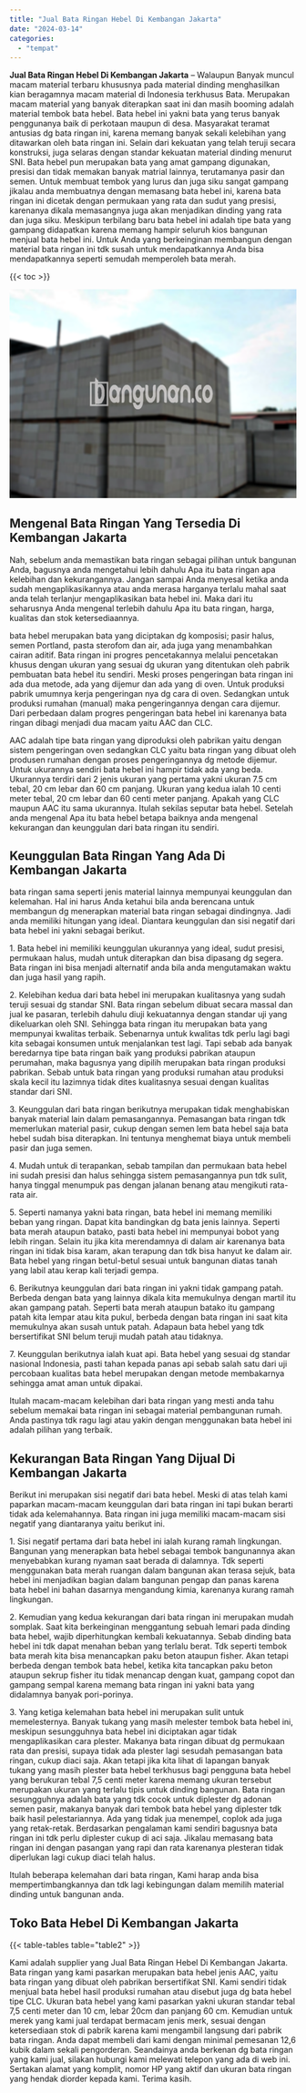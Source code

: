 ```yaml
---
title: "Jual Bata Ringan Hebel Di Kembangan Jakarta"
date: "2024-03-14"
categories: 
  - "tempat"
---
```


**Jual Bata Ringan Hebel Di Kembangan Jakarta** – Walaupun Banyak muncul macam material terbaru khususnya pada material dinding menghasilkan kian beragamnya macam material di Indonesia terkhusus Bata. Merupakan macam material yang banyak diterapkan saat ini dan masih booming adalah material tembok bata hebel. Bata hebel ini yakni bata yang terus banyak penggunanya baik di perkotaan maupun di desa. Masyarakat teramat antusias dg bata ringan ini, karena memang banyak sekali kelebihan yang ditawarkan oleh bata ringan ini. Selain dari kekuatan yang telah teruji secara konstruksi, juga selaras dengan standar kekuatan material dinding menurut SNI. Bata hebel pun merupakan bata yang amat gampang digunakan, presisi dan tidak memakan banyak matrial lainnya, terutamanya pasir dan semen. Untuk membuat tembok yang lurus dan juga siku sangat gampang jikalau anda membuatnya dengan memasang bata hebel ini, karena bata ringan ini dicetak dengan permukaan yang rata dan sudut yang presisi, karenanya dikala memasangnya juga akan menjadikan dinding yang rata dan juga siku. Meskipun terbilang baru bata hebel ini adalah tipe bata yang gampang didapatkan karena memang hampir seluruh kios bangunan menjual bata hebel ini. Untuk Anda yang berkeinginan membangun dengan material bata ringan ini tdk susah untuk mendapatkannya Anda bisa mendapatkannya seperti semudah memperoleh bata merah.

{{< toc >}}

![Jual Bata Ringan Hebel Di Kembangan Jakarta](/images/jual-hebel-murah-36.png)

## Mengenal Bata Ringan Yang Tersedia Di Kembangan Jakarta

Nah, sebelum anda memastikan bata ringan sebagai pilihan untuk bangunan Anda, bagusnya anda mengetahui lebih dahulu Apa itu bata ringan apa kelebihan dan kekurangannya. Jangan sampai Anda menyesal ketika anda sudah mengaplikasikannya atau anda merasa harganya terlalu mahal saat anda telah terlanjur mengaplikasikan bata hebel ini. Maka dari itu seharusnya Anda mengenal terlebih dahulu Apa itu bata ringan, harga, kualitas dan stok ketersediaannya.

bata hebel merupakan bata yang diciptakan dg komposisi; pasir halus, semen Portland, pasta sterofom dan air, ada juga yang menambahkan cairan aditif. Bata ringan ini progres pencetakannya melalui pencetakan khusus dengan ukuran yang sesuai dg ukuran yang ditentukan oleh pabrik pembuatan bata hebel itu sendiri. Meski proses pengeringan bata ringan ini ada dua metode, ada yang dijemur dan ada yang di oven. Untuk produksi pabrik umumnya kerja pengeringan nya dg cara di oven. Sedangkan untuk produksi rumahan (manual) maka pengeringannya dengan cara dijemur. Dari perbedaan dalam progres pengeringan bata hebel ini karenanya bata ringan dibagi menjadi dua macam yaitu AAC dan CLC.

AAC adalah tipe bata ringan yang diproduksi oleh pabrikan yaitu dengan sistem pengeringan oven sedangkan CLC yaitu bata ringan yang dibuat oleh produsen rumahan dengan proses pengeringannya dg metode dijemur. Untuk ukurannya sendiri bata hebel ini hampir tidak ada yang beda. Ukurannya terdiri dari 2 jenis ukuran yang pertama yakni ukuran 7.5 cm tebal, 20 cm lebar dan 60 cm panjang. Ukuran yang kedua ialah 10 centi meter tebal, 20 cm lebar dan 60 centi meter panjang. Apakah yang CLC maupun AAC itu sama ukurannya. Itulah sekilas seputar bata hebel. Setelah anda mengenal Apa itu bata hebel betapa baiknya anda mengenal kekurangan dan keunggulan dari bata ringan itu sendiri.

## Keunggulan Bata Ringan Yang Ada Di Kembangan Jakarta

bata ringan sama seperti jenis material lainnya mempunyai keunggulan dan kelemahan. Hal ini harus Anda ketahui bila anda berencana untuk membangun dg menerapkan material bata ringan sebagai dindingnya. Jadi anda memiliki hitungan yang ideal. Diantara keunggulan dan sisi negatif dari bata hebel ini yakni sebagai berikut.

1\. Bata hebel ini memiliki keunggulan ukurannya yang ideal, sudut presisi, permukaan halus, mudah untuk diterapkan dan bisa dipasang dg segera. Bata ringan ini bisa menjadi alternatif anda bila anda mengutamakan waktu dan juga hasil yang rapih.

2\. Kelebihan kedua dari bata hebel ini merupakan kualitasnya yang sudah teruji sesuai dg standar SNI. Bata ringan sebelum dibuat secara massal dan jual ke pasaran, terlebih dahulu diuji kekuatannya dengan standar uji yang dikeluarkan oleh SNI. Sehingga bata ringan itu merupakan bata yang mempunyai kwalitas terbaik. Sebenarnya untuk kwalitas tdk perlu lagi bagi kita sebagai konsumen untuk menjalankan test lagi. Tapi sebab ada banyak beredarnya tipe bata ringan baik yang produksi pabrikan ataupun perumahan, maka bagusnya yang dipilih merupakan bata ringan produksi pabrikan. Sebab untuk bata ringan yang produksi rumahan atau produksi skala kecil itu lazimnya tidak dites kualitasnya sesuai dengan kualitas standar dari SNI.

3\. Keunggulan dari bata ringan berikutnya merupakan tidak menghabiskan banyak material lain dalam pemasangannya. Pemasangan bata ringan tdk memerlukan material pasir, cukup dengan semen lem bata hebel saja bata hebel sudah bisa diterapkan. Ini tentunya menghemat biaya untuk membeli pasir dan juga semen.

4\. Mudah untuk di terapankan, sebab tampilan dan permukaan bata hebel ini sudah presisi dan halus sehingga sistem pemasangannya pun tdk sulit, hanya tinggal menumpuk pas dengan jalanan benang atau mengikuti rata-rata air.

5\. Seperti namanya yakni bata ringan, bata hebel ini memang memiliki beban yang ringan. Dapat kita bandingkan dg bata jenis lainnya. Seperti bata merah ataupun batako, pasti bata hebel ini mempunyai bobot yang lebih ringan. Selain itu jika kita merendamnya di dalam air karenanya bata ringan ini tidak bisa karam, akan terapung dan tdk bisa hanyut ke dalam air. Bata hebel yang ringan betul-betul sesuai untuk bangunan diatas tanah yang labil atau kerap kali terjadi gempa.

6\. Berikutnya keunggulan dari bata ringan ini yakni tidak gampang patah. Berbeda dengan bata yang lainnya dikala kita memukulnya dengan martil itu akan gampang patah. Seperti bata merah ataupun batako itu gampang patah kita lempar atau kita pukul, berbeda dengan bata ringan ini saat kita memukulnya akan susah untuk patah. Adapaun bata hebel yang tdk bersertifikat SNI belum teruji mudah patah atau tidaknya.

7\. Keunggulan berikutnya ialah kuat api. Bata hebel yang sesuai dg standar nasional Indonesia, pasti tahan kepada panas api sebab salah satu dari uji percobaan kualitas bata hebel merupakan dengan metode membakarnya sehingga amat aman untuk dipakai.

Itulah macam-macam kelebihan dari bata ringan yang mesti anda tahu sebelum memakai bata ringan ini sebagai material pembangunan rumah. Anda pastinya tdk ragu lagi atau yakin dengan menggunakan bata hebel ini adalah pilihan yang terbaik.

## Kekurangan Bata Ringan Yang Dijual Di Kembangan Jakarta

Berikut ini merupakan sisi negatif dari bata hebel. Meski di atas telah kami paparkan macam-macam keunggulan dari bata ringan ini tapi bukan berarti tidak ada kelemahannya. Bata ringan ini juga memiliki macam-macam sisi negatif yang diantaranya yaitu berikut ini.

1\. Sisi negatif pertama dari bata hebel ini ialah kurang ramah lingkungan. Bangunan yang menerapkan bata hebel sebagai tembok bangunannya akan menyebabkan kurang nyaman saat berada di dalamnya. Tdk seperti menggunakan bata merah ruangan dalam bangunan akan terasa sejuk, bata hebel ini menjadikan bagian dalam bangunan pengap dan panas karena bata hebel ini bahan dasarnya mengandung kimia, karenanya kurang ramah lingkungan.

2\. Kemudian yang kedua kekurangan dari bata ringan ini merupakan mudah somplak. Saat kita berkeinginan menggantung sebuah lemari pada dinding bata hebel, wajib diperhitungkan kembali kekuatannya. Sebab dinding bata hebel ini tdk dapat menahan beban yang terlalu berat. Tdk seperti tembok bata merah kita bisa menancapkan paku beton ataupun fisher. Akan tetapi berbeda dengan tembok bata hebel, ketika kita tancapkan paku beton ataupun sekrup fisher itu tidak menancap dengan kuat, gampang copot dan gampang sempal karena memang bata ringan ini yakni bata yang didalamnya banyak pori-porinya.

3\. Yang ketiga kelemahan bata hebel ini merupakan sulit untuk memelesternya. Banyak tukang yang masih melester tembok bata hebel ini, meskipun sesungguhnya bata hebel ini diciptakan agar tidak mengaplikasikan cara plester. Makanya bata ringan dibuat dg permukaan rata dan presisi, supaya tidak ada plester lagi sesudah pemasangan bata ringan, cukup diaci saja. Akan tetapi jika kita lihat di lapangan banyak tukang yang masih plester bata hebel terkhusus bagi pengguna bata hebel yang berukuran tebal 7,5 centi meter karena memang ukuran tersebut merupakan ukuran yang terlalu tipis untuk dinding bangunan. Bata ringan sesungguhnya adalah bata yang tdk cocok untuk diplester dg adonan semen pasir, makanya banyak dari tembok bata hebel yang diplester tdk baik hasil pelestariannya. Ada yang tidak jua menempel, coplok ada juga yang retak-retak. Berdasarkan pengalaman kami sendiri bagusnya bata ringan ini tdk perlu diplester cukup di aci saja. Jikalau memasang bata ringan ini dengan pasangan yang rapi dan rata karenanya plesteran tidak diperlukan lagi cukup diaci telah halus.

Itulah beberapa kelemahan dari bata ringan, Kami harap anda bisa mempertimbangkannya dan tdk lagi kebingungan dalam memilih material dinding untuk bangunan anda.

## Toko Bata Hebel Di Kembangan Jakarta

{{< table-tables table="table2" >}}

Kami adalah supplier yang Jual Bata Ringan Hebel Di Kembangan Jakarta. Bata ringan yang kami pasarkan merupakan bata hebel jenis AAC, yaitu bata ringan yang dibuat oleh pabrikan bersertifikat SNI. Kami sendiri tidak menjual bata hebel hasil produksi rumahan atau disebut juga dg bata hebel tipe CLC. Ukuran bata hebel yang kami pasarkan yakni ukuran standar tebal 7,5 centi meter dan 10 cm, lebar 20cm dan panjang 60 cm. Kemudian untuk merek yang kami jual terdapat bermacam jenis merk, sesuai dengan ketersediaan stok di pabrik karena kami mengambil langsung dari pabrik bata ringan. Anda dapat membeli dari kami dengan minimal pemesanan 12,6 kubik dalam sekali pengorderan. Seandainya anda berkenan dg bata ringan yang kami jual, silakan hubungi kami melewati telepon yang ada di web ini. Sertakan alamat yang komplit, nomor HP yang aktif dan ukuran bata ringan yang hendak diorder kepada kami. Terima kasih.
